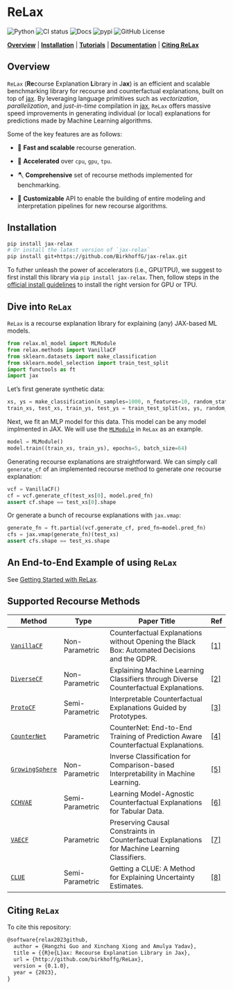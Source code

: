# ReLax

<!-- WARNING: THIS FILE WAS AUTOGENERATED! DO NOT EDIT! -->

![Python](https://img.shields.io/pypi/pyversions/jax-relax.svg) ![CI
status](https://github.com/BirkhoffG/jax-relax/actions/workflows/test.yaml/badge.svg)
![Docs](https://github.com/BirkhoffG/jax-relax/actions/workflows/deploy.yaml/badge.svg)
![pypi](https://img.shields.io/pypi/v/jax-relax.svg) ![GitHub
License](https://img.shields.io/github/license/BirkhoffG/jax-relax.svg)

[**Overview**](#overview) \| [**Installation**](#installation) \|
[**Tutorials**](https://birkhoffg.github.io/jax-relax/tutorials/getting_started.html)
\| [**Documentation**](https://birkhoffg.github.io/jax-relax/) \|
[**Citing ReLax**](#citing-relax)

## Overview

`ReLax` (**Re**course Explanation **L**ibrary in J**ax**) is an
efficient and scalable benchmarking library for recourse and
counterfactual explanations, built on top of
[jax](https://jax.readthedocs.io/en/latest/). By leveraging language
primitives such as *vectorization*, *parallelization*, and
*just-in-time* compilation in
[jax](https://jax.readthedocs.io/en/latest/), `ReLax` offers massive
speed improvements in generating individual (or local) explanations for
predictions made by Machine Learning algorithms.

Some of the key features are as follows:

- 🏃 **Fast and scalable** recourse generation.

- 🚀 **Accelerated** over `cpu`, `gpu`, `tpu`.

- 🪓 **Comprehensive** set of recourse methods implemented for
  benchmarking.

- 👐 **Customizable** API to enable the building of entire modeling and
  interpretation pipelines for new recourse algorithms.

## Installation

``` bash
pip install jax-relax
# Or install the latest version of `jax-relax`
pip install git+https://github.com/BirkhoffG/jax-relax.git 
```

To futher unleash the power of accelerators (i.e., GPU/TPU), we suggest
to first install this library via `pip install jax-relax`. Then, follow
steps in the [official install
guidelines](https://github.com/google/jax#installation) to install the
right version for GPU or TPU.

## Dive into `ReLax`

`ReLax` is a recourse explanation library for explaining (any) JAX-based
ML models.

``` python
from relax.ml_model import MLModule
from relax.methods import VanillaCF
from sklearn.datasets import make_classification
from sklearn.model_selection import train_test_split
import functools as ft
import jax
```

Let’s first generate synthetic data:

``` python
xs, ys = make_classification(n_samples=1000, n_features=10, random_state=42)
train_xs, test_xs, train_ys, test_ys = train_test_split(xs, ys, random_state=42)
```

Next, we fit an MLP model for this data. This model can be any model
implmented in JAX. We will use the
[`MLModule`](https://birkhoffg.github.io/jax-relax/ml_model.html#mlmodule)
in `ReLax` as an example.

``` python
model = MLModule()
model.train((train_xs, train_ys), epochs=5, batch_size=64)
```

Generating recourse explanations are straightforward. We can simply call
`generate_cf` of an implemented recourse method to generate *one*
recourse explanation:

``` python
vcf = VanillaCF()
cf = vcf.generate_cf(test_xs[0], model.pred_fn)
assert cf.shape == test_xs[0].shape
```

Or generate a bunch of recourse explanations with `jax.vmap`:

``` python
generate_fn = ft.partial(vcf.generate_cf, pred_fn=model.pred_fn)
cfs = jax.vmap(generate_fn)(test_xs)
assert cfs.shape == test_xs.shape
```

## An End-to-End Example of using `ReLax`

See [Getting Started with
ReLax](https://birkhoffg.github.io/ReLax/tutorials/getting_started.html).

## Supported Recourse Methods

| Method                                                                                     | Type            | Paper Title                                                                                    | Ref                                       |
|--------------------------------------------------------------------------------------------|-----------------|------------------------------------------------------------------------------------------------|-------------------------------------------|
| [`VanillaCF`](https://birkhoffg.github.io/jax-relax/methods/vanilla.html#vanillacf)        | Non-Parametric  | Counterfactual Explanations without Opening the Black Box: Automated Decisions and the GDPR.   | [\[1\]](https://arxiv.org/abs/1711.00399) |
| [`DiverseCF`](https://birkhoffg.github.io/jax-relax/methods/dice.html#diversecf)           | Non-Parametric  | Explaining Machine Learning Classifiers through Diverse Counterfactual Explanations.           | [\[2\]](https://arxiv.org/abs/1905.07697) |
| [`ProtoCF`](https://birkhoffg.github.io/jax-relax/methods/proto.html#protocf)              | Semi-Parametric | Interpretable Counterfactual Explanations Guided by Prototypes.                                | [\[3\]](https://arxiv.org/abs/1907.02584) |
| [`CounterNet`](https://birkhoffg.github.io/jax-relax/methods/counternet.html#counternet)   | Parametric      | CounterNet: End-to-End Training of Prediction Aware Counterfactual Explanations.               | [\[4\]](https://arxiv.org/abs/2109.07557) |
| [`GrowingSphere`](https://birkhoffg.github.io/jax-relax/methods/sphere.html#growingsphere) | Non-Parametric  | Inverse Classification for Comparison-based Interpretability in Machine Learning.              | [\[5\]](https://arxiv.org/abs/1712.08443) |
| [`CCHVAE`](https://birkhoffg.github.io/jax-relax/methods/cchvae.html#cchvae)               | Semi-Parametric | Learning Model-Agnostic Counterfactual Explanations for Tabular Data.                          | [\[6\]](https://arxiv.org/abs/1910.09398) |
| [`VAECF`](https://birkhoffg.github.io/jax-relax/methods/vaecf.html#vaecf)                  | Parametric      | Preserving Causal Constraints in Counterfactual Explanations for Machine Learning Classifiers. | [\[7\]](https://arxiv.org/abs/1912.03277) |
| [`CLUE`](https://birkhoffg.github.io/jax-relax/methods/clue.html#clue)                     | Semi-Parametric | Getting a CLUE: A Method for Explaining Uncertainty Estimates.                                 | [\[8\]](https://arxiv.org/abs/2006.06848) |

## Citing `ReLax`

To cite this repository:

``` latex
@software{relax2023github,
  author = {Hangzhi Guo and Xinchang Xiong and Amulya Yadav},
  title = {{R}e{L}ax: Recourse Explanation Library in Jax},
  url = {http://github.com/birkhoffg/ReLax},
  version = {0.1.0},
  year = {2023},
}
```
